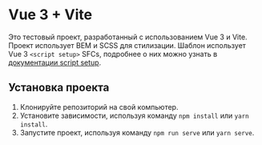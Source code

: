 # Vue 3 + Vite

Это тестовый проект, разработанный с использованием Vue 3 и Vite. Проект использует BEM и SCSS для стилизации. Шаблон использует Vue 3 `<script setup>` SFCs, подробнее о них можно узнать в [документации script setup](https://v3.vuejs.org/api/sfc-script-setup.html#sfc-script-setup).

## Установка проекта

1. Клонируйте репозиторий на свой компьютер.
2. Установите зависимости, используя команду `npm install` или `yarn install`.
3. Запустите проект, используя команду `npm run serve` или `yarn serve`.
